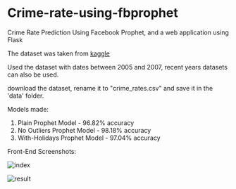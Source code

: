 # Crime-rate-using-fbprophet
Crime Rate Prediction Using Facebook Prophet, and a web application using Flask

The dataset was taken from [kaggle](https://www.kaggle.com/datasets/currie32/crimes-in-chicago?select=Chicago_Crimes_2005_to_2007.csv)

Used the dataset with dates between 2005 and 2007, recent years datasets can also be used.

download the dataset, rename it to "crime_rates.csv" and save it in the 'data' folder.

Models made:
1. Plain Prophet Model - 96.82% accuracy
2. No Outliers Prophet Model - 98.18% accuracy
3. With-Holidays Prophet Model - 97.04% accuracy


Front-End Screenshots:


![index](https://github.com/user-attachments/assets/7dd6cef2-1510-405d-9442-f725b0afbc44)

![result](https://github.com/user-attachments/assets/53f56eaf-38a3-42b1-a207-51790b13b84c)
